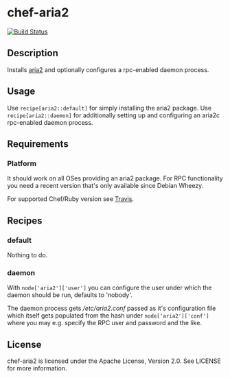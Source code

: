 # chef-aria2

[![Build Status](https://travis-ci.org/cmur2/chef-aria2.png)](https://travis-ci.org/cmur2/chef-aria2)

## Description

Installs [aria2](http://aria2.sourceforge.net/) and optionally configures a rpc-enabled daemon process.

## Usage

Use `recipe[aria2::default]` for simply installing the aria2 package. Use `recipe[aria2::daemon]` for additionally setting up and configuring an aria2c rpc-enabled daemon process.

## Requirements

### Platform

It should work on all OSes providing an aria2 package. For RPC functionality you need a recent version that's only available since Debian Wheezy.

For supported Chef/Ruby version see [Travis](https://travis-ci.org/cmur2/chef-aria2).

## Recipes

### default

Nothing to do.

### daemon

With `node['aria2']['user']` you can configure the user under which the daemon should be run, defaults to 'nobody'.

The daemon process gets */etc/aria2.conf* passed as it's configuration file which itself gets populated from the hash under `node['aria2']['conf']` where you may e.g. specify the RPC user and password and the like.

## License

chef-aria2 is licensed under the Apache License, Version 2.0. See LICENSE for more information.
